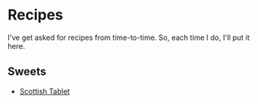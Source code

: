 # Recipes

I've get asked for recipes from time-to-time. So, each time I do, I'll put it here.

## Sweets

* [Scottish Tablet](sweets/scottish-tablet.md)
